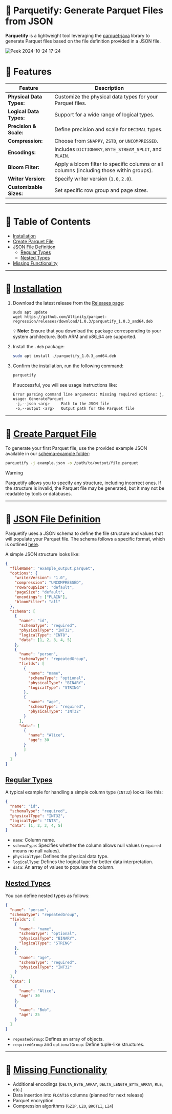 # 🚀 Parquetify: Generate Parquet Files from JSON

**Parquetify** is a lightweight tool leveraging the [parquet-java](https://github.com/apache/parquet-java) library to generate Parquet files based on the file definition provided in a JSON file.

![Peek 2024-10-24 17-24](https://github.com/user-attachments/assets/3964e12a-1d62-4a0d-8544-30581d2ca8f9)

# 🌟 Features

| Feature | Description |
|---|---|
| **Physical Data Types:** | Customize the physical data types for your Parquet files. |
| **Logical Data Types:** | Support for a wide range of logical types. |
| **Precision & Scale:** | Define precision and scale for `DECIMAL` types. |
| **Compression:** | Choose from `SNAPPY`, `ZSTD`, or `UNCOMPRESSED`. |
| **Encodings:** | Includes `DICTIONARY`, `BYTE_STREAM_SPLIT`, and `PLAIN`. |
| **Bloom Filter:** | Apply a bloom filter to specific columns or all columns (including those within groups). |
| **Writer Version:** | Specify writer version (`1.0`, `2.0`). |
| **Customizable Sizes:** | Set specific row group and page sizes. |

---

# 📝 Table of Contents

- [Installation](#-installation) 
- [Create Parquet File](#-create-parquet-file)
- [JSON File Definition](#-json-file-definition)
   - [Regular Types](#regular-types)
   - [Nested Types](#nested-types)
- [Missing Functionality](#-missing-functionality)

---

# 💾 [Installation](#table-of-contents)

1. Download the latest release from the [Releases page](https://github.com/Altinity/parquet-regression/releases):

    ```
    sudo apt update
    wget https://github.com/Altinity/parquet-regression/releases/download/1.0.3/parquetify_1.0.3_amd64.deb
    ```
    
    💡 **Note:** Ensure that you download the package corresponding to your system architecture. Both ARM and x86_64 are supported.

2. Install the `.deb` package:

    ```bash
    sudo apt install ./parquetify_1.0.3_amd64.deb
    ```

3. Confirm the installation, run the following command:

    ```bash
    parquetify
    ```
    
    If successful, you will see usage instructions like:
    
    ```bash
    Error parsing command line arguments: Missing required options: j, o
    usage: GenerateParquet
     -j,--json <arg>     Path to the JSON file
     -o,--output <arg>   Output path for the Parquet file
    ```

---    

# 🧩 [Create Parquet File](#table-of-contents)

To generate your first Parquet file, use the provided example JSON available in our [schema-example folder](https://github.com/Altinity/parquet-regression/blob/main/parquetify/src/schema-example/json/example.json):

```bash
parquetify -j example.json -o /path/to/output/file.parquet
```
> [!WARNING]
> Parquetify allows you to specify any structure, including incorrect ones. If the structure is invalid, the Parquet file may be generated, but it may not be readable by tools or databases.

---

# 📝 [JSON File Definition](#table-of-contents)

Parquetify uses a JSON schema to define the file structure and values that will populate your Parquet file. The schema follows a specific format, which is outlined [here](https://github.com/Altinity/parquet-regression/blob/main/parquetify/src/schema-example/json/schema.json).

A simple JSON structure looks like:

```json
{
  "fileName": "example_output.parquet",
  "options": {
    "writerVersion": "1.0",
    "compression": "UNCOMPRESSED",
    "rowGroupSize": "default",
    "pageSize": "default",
    "encodings": ["PLAIN"],
    "bloomFilter": "all"
  },
  "schema": [
    {
      "name": "id",
      "schemaType": "required",
      "physicalType": "INT32",
      "logicalType": "INT8",
      "data": [1, 2, 3, 4, 5]
    },
    {
      "name": "person",
      "schemaType": "repeatedGroup",
      "fields": [
        {
          "name": "name",
          "schemaType": "optional",
          "physicalType": "BINARY",
          "logicalType": "STRING"
        },
        {
          "name": "age",
          "schemaType": "required",
          "physicalType": "INT32"
        }
      ],
      "data": [
        {
          "name": "Alice",
          "age": 30
        }
        ]
    }
  ]
}
```

## [Regular Types](#table-of-contents)

A typical example for handling a simple column type (`INT32`) looks like this:

```json
{
  "name": "id",
  "schemaType": "required",
  "physicalType": "INT32",
  "logicalType": "INT8",
  "data": [1, 2, 3, 4, 5]
}
```

- `name`: Column name.
- `schemaType`: Specifies whether the column allows null values (`required` means no null values).
- `physicalType`: Defines the physical data type.
- `logicalType`: Defines the logical type for better data interpretation.
- `data`: An array of values to populate the column.

## [Nested Types](#table-of-contents)

You can define nested types as follows:

```json
{
  "name": "person",
  "schemaType": "repeatedGroup",
  "fields": [
    {
      "name": "name",
      "schemaType": "optional",
      "physicalType": "BINARY",
      "logicalType": "STRING"
    },
    {
      "name": "age",
      "schemaType": "required",
      "physicalType": "INT32"
    }
  ],
  "data": [
    {
      "name": "Alice",
      "age": 30
    },
    {
      "name": "Bob",
      "age": 25
    }
  ]
}
```

- `repeatedGroup`: Defines an array of objects.
- `requiredGroup` and `optionalGroup`: Define tuple-like structures.

---

# 🌱 [Missing Functionality](#table-of-contents)

- Additional encodings (`DELTA_BYTE_ARRAY`, `DELTA_LENGTH_BYTE_ARRAY`, `RLE`, etc.)
- Data insertion into `FLOAT16` columns (planned for next release)
- Parquet encryption
- Compression algorithms (`GZIP`, `LZO`, `BROTLI`, `LZ4`)

